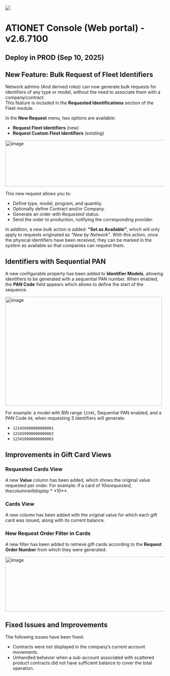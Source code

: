<img src="https://github.com/Ationet/ationetdocs/raw/master/Content/Images/ATIOnetLogo_250x70.png" />
</p>

# ATIONET Console (Web portal) - v2.6.7100

## Deploy in PROD (Sep 10, 2025)

## New Feature: Bulk Request of Fleet Identifiers  

Network admins (And derived roles) can now generate bulk requests for identifiers of any type or model, without the need to associate them with a company/contract.  
This feature is included in the **Requested Identifications** section of the Fleet module.

In the **New Request** menu, two options are available:  
- **Request Fleet Identifiers** (new)  
- **Request Custom Fleet Identifiers** (existing)  

<img width="768" height="146" alt="image" src="https://github.com/user-attachments/assets/42da95f4-62f6-4edd-9bc8-fe7d31481c7b" />

This new request allows you to:  
- Define type, model, program, and quantity.  
- Optionally define Contract and/or Company.  
- Generate an order with *Requested* status.  
- Send the order to production, notifying the corresponding provider.  

In addition, a new bulk action is added: **“Set as Available”**, which will only apply to requests originated as *“New by Network”*. With this action, once the physical identifiers have been received, they can be marked in the system as available so that companies can request them.  

## Identifiers with Sequential PAN  

A new configurable property has been added to **Identifier Models**, allowing identifiers to be generated with a sequential PAN number. When enabled, the **PAN Code** field appears which allows to define the start of the sequence.  

<img width="495" height="344" alt="image" src="https://github.com/user-attachments/assets/42343531-a7df-4d01-985f-e822463af9c4" />

For example: a model with BIN range `12345`, Sequential PAN enabled, and a PAN Code `99`, when requesting 3 identifiers will generate:  
- `123459900000000001`  
- `123459900000000002`  
- `123459900000000003`  

## Improvements in Gift Card Views  

### **Requested Cards** View  
A new **Value** column has been added, which shows the original value requested per order. For example: if a card of $10 is requested, the column will display **$10**.  

### **Cards** View  
A new column has been added with the original value for which each gift card was issued, along with its current balance.  

### New Request Order Filter in **Cards**  
A new filter has been added to retrieve gift cards according to the **Request Order Number** from which they were generated.  

<img width="763" height="173" alt="image" src="https://github.com/user-attachments/assets/1fd7da04-baff-402d-87ef-c7e177e467e1" />

## Fixed Issues and Improvements  

The following issues have been fixed:  
- Contracts were not displayed in the company’s current account movements.  
- Unhandled behavior when a sub-account associated with scattered product contracts did not have sufficient balance to cover the total operation.  
